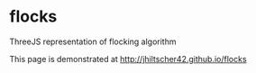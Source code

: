 flocks
======

ThreeJS representation of flocking algorithm

This page is demonstrated at http://jhiltscher42.github.io/flocks
